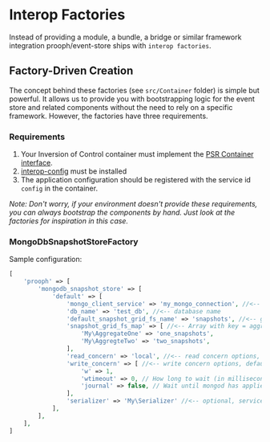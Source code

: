 # Interop Factories

Instead of providing a module, a bundle, a bridge or similar framework integration prooph/event-store ships with `interop factories`.

## Factory-Driven Creation

The concept behind these factories (see `src/Container` folder) is simple but powerful. It allows us to provide you with bootstrapping logic for the event store and related components
without the need to rely on a specific framework. However, the factories have three requirements.

### Requirements

1. Your Inversion of Control container must implement the [PSR Container interface](https://github.com/php-fig/container).
2. [interop-config](https://github.com/sandrokeil/interop-config) must be installed
3. The application configuration should be registered with the service id `config` in the container.

*Note: Don't worry, if your environment doesn't provide these requirements, you can
always bootstrap the components by hand. Just look at the factories for inspiration in this case.*

### MongoDbSnapshotStoreFactory

Sample configuration:

```php
[
    'prooph' => [
        'mongodb_snapshot_store' => [
            'default' => [
                'mongo_client_service' => 'my_mongo_connection', //<-- service name of your mongo client
                'db_name' => 'test_db', //<-- database name
                'default_snapshot_grid_fs_name' => 'snapshots', //<-- grid fs name of your snapshots, defaults to `snapshots`
                'snapshot_grid_fs_map' => [ //<-- Array with key = aggregate type, value = snapshot grid fs name, defaults to empty array
                    'My\AggregateOne' => 'one_snapshots',
                    'My\AggregteTwo' => 'two_snapshots',
                ],
                'read_concern' => 'local', //<-- read concern options, defaults to `local`,
                'write_concern' => [ //<-- write concern options, default listed below
                    'w' => 1,
                    'wtimeout' => 0, // How long to wait (in milliseconds) for secondaries before failing.
                    'journal' => false, // Wait until mongod has applied the write to the journal.
                ],
                'serializer' => 'My\Serializer' //<-- optional, service name of a custom serializer
            ],
        ],
    ],
]
```
